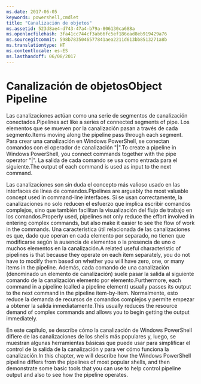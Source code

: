```yaml
---
ms.date: 2017-06-05
keywords: powershell,cmdlet
title: "Canalización de objetos"
ms.assetid: 523d8ae4-d743-47a4-b79a-806130ca688a
ms.openlocfilehash: 3fa41cc744cf3ab66fc5ef186ead8eb919429a76
ms.sourcegitcommit: 598b7835046577841aea2211d613bb8513271a8b
ms.translationtype: HT
ms.contentlocale: es-ES
ms.lasthandoff: 06/08/2017
---
```

# <a name="object-pipeline"></a><span data-ttu-id="fac75-103">Canalización de objetos</span><span class="sxs-lookup"><span data-stu-id="fac75-103">Object Pipeline</span></span>
<span data-ttu-id="fac75-104">Las canalizaciones actúan como una serie de segmentos de canalización conectados.</span><span class="sxs-lookup"><span data-stu-id="fac75-104">Pipelines act like a series of connected segments of pipe.</span></span> <span data-ttu-id="fac75-105">Los elementos que se mueven por la canalización pasan a través de cada segmento.</span><span class="sxs-lookup"><span data-stu-id="fac75-105">Items moving along the pipeline pass through each segment.</span></span> <span data-ttu-id="fac75-106">Para crear una canalización en Windows PowerShell, se conectan comandos con el operador de canalización "|".</span><span class="sxs-lookup"><span data-stu-id="fac75-106">To create a pipeline in Windows PowerShell, you connect commands together with the pipe operator "|".</span></span> <span data-ttu-id="fac75-107">La salida de cada comando se usa como entrada para el siguiente.</span><span class="sxs-lookup"><span data-stu-id="fac75-107">The output of each command is used as input to the next command.</span></span>

<span data-ttu-id="fac75-108">Las canalizaciones son sin duda el concepto más valioso usado en las interfaces de línea de comandos.</span><span class="sxs-lookup"><span data-stu-id="fac75-108">Pipelines are arguably the most valuable concept used in command-line interfaces.</span></span> <span data-ttu-id="fac75-109">Si se usan correctamente, la canalizaciones no solo reducen el esfuerzo que implica escribir comandos complejos, sino que también facilitan la visualización del flujo de trabajo en los comandos.</span><span class="sxs-lookup"><span data-stu-id="fac75-109">Properly used, pipelines not only reduce the effort involved in entering complex commands, but also make it easier to see the flow of work in the commands.</span></span> <span data-ttu-id="fac75-110">Una característica útil relacionada de las canalizaciones es que, dado que operan en cada elemento por separado, no tienen que modificarse según la ausencia de elementos o la presencia de uno o muchos elementos en la canalización.</span><span class="sxs-lookup"><span data-stu-id="fac75-110">A related useful characteristic of pipelines is that because they operate on each item separately, you do not have to modify them based on whether you will have zero, one, or many items in the pipeline.</span></span> <span data-ttu-id="fac75-111">Además, cada comando de una canalización (denominado un elemento de canalización) suele pasar la salida al siguiente comando de la canalización elemento por elemento.</span><span class="sxs-lookup"><span data-stu-id="fac75-111">Furthermore, each command in a pipeline (called a pipeline element) usually passes its output to the next command in the pipeline item-by-item.</span></span> <span data-ttu-id="fac75-112">Normalmente, esto reduce la demanda de recursos de comandos complejos y permite empezar a obtener la salida inmediatamente.</span><span class="sxs-lookup"><span data-stu-id="fac75-112">This usually reduces the resource demand of complex commands and allows you to begin getting the output immediately.</span></span>

<span data-ttu-id="fac75-113">En este capítulo, se describe cómo la canalización de Windows PowerShell difiere de las canalizaciones de los shells más populares y, luego, se muestran algunas herramientas básicas que puede usar para simplificar el control de la salida de la canalización y para ver cómo funciona la canalización.</span><span class="sxs-lookup"><span data-stu-id="fac75-113">In this chapter, we will describe how the Windows PowerShell pipeline differs from the pipelines of most popular shells, and then demonstrate some basic tools that you can use to help control pipeline output and also to see how the pipeline operates.</span></span>

